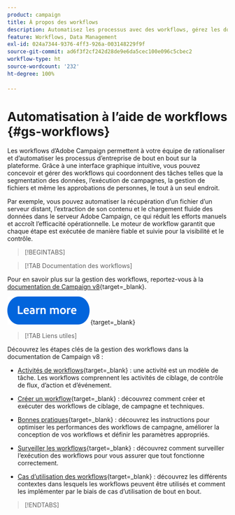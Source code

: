 ```yaml
---
product: campaign
title: À propos des workflows
description: Automatisez les processus avec des workflows, gérez les données et les audiences, envoyez des messages, et bien plus encore.
feature: Workflows, Data Management
exl-id: 024a7344-9376-4ff3-926a-003148229f9f
source-git-commit: ad6f3f2cf242d28de9e6da5cec100e096c5cbec2
workflow-type: ht
source-wordcount: '232'
ht-degree: 100%

---
```


# Automatisation à l’aide de workflows {#gs-workflows}

Les workflows d’Adobe Campaign permettent à votre équipe de rationaliser et d’automatiser les processus d’entreprise de bout en bout sur la plateforme. Grâce à une interface graphique intuitive, vous pouvez concevoir et gérer des workflows qui coordonnent des tâches telles que la segmentation des données, l’exécution de campagnes, la gestion de fichiers et même les approbations de personnes, le tout à un seul endroit.

Par exemple, vous pouvez automatiser la récupération d’un fichier d’un serveur distant, l’extraction de son contenu et le chargement fluide des données dans le serveur Adobe Campaign, ce qui réduit les efforts manuels et accroît l’efficacité opérationnelle. Le moteur de workflow garantit que chaque étape est exécutée de manière fiable et suivie pour la visibilité et le contrôle.

>[!BEGINTABS]

>[!TAB Documentation des workflows]

Pour en savoir plus sur la gestion des workflows, reportez-vous à la [documentation de Campaign v8](https://experienceleague.adobe.com/docs/campaign/automation/workflows/introduction/about-workflows.html?lang=fr){target=_blank}.


[![Image](../../assets/do-not-localize/learn-more-button.svg)](https://experienceleague.adobe.com/docs/campaign/automation/workflows/introduction/about-workflows.html?lang=fr){target=_blank}


>[!TAB Liens utiles]

Découvrez les étapes clés de la gestion des workflows dans la documentation de Campaign v8 :

* [Activités de workflows](https://experienceleague.adobe.com/docs/campaign/automation/workflows/wf-activities/activities.html?lang=fr){target=_blank} : une activité est un modèle de tâche. Les workflows comprennent les activités de ciblage, de contrôle de flux, d’action et d’événement.

* [Créer un workflow](https://experienceleague.adobe.com/docs/campaign/automation/workflows/introduction/build-a-workflow.html?lang=fr){target=_blank} : découvrez comment créer et exécuter des workflows de ciblage, de campagne et techniques.

* [Bonnes pratiques](https://experienceleague.adobe.com/docs/campaign/automation/workflows/introduction/workflow-best-practices.html?lang=fr){target=_blank} : découvrez les instructions pour optimiser les performances des workflows de campagne, améliorer la conception de vos workflows et définir les paramètres appropriés.

* [Surveiller les workflows](https://experienceleague.adobe.com/docs/campaign/automation/workflows/monitoring-workflows/monitor-workflow-execution.html?lang=fr){target=_blank} : découvrez comment surveiller l’exécution des workflows pour vous assurer que tout fonctionne correctement.

* [Cas d’utilisation des workflows](https://experienceleague.adobe.com/docs/campaign/automation/workflows/use-cases/workflow-use-cases.html?lang=fr){target=_blank} : découvrez les différents contextes dans lesquels les workflows peuvent être utilisés et comment les implémenter par le biais de cas d’utilisation de bout en bout.


>[!ENDTABS]





<!--

Adobe Campaign uses workflows to:

* Carry out targeting campaigns. [Learn more](building-a-workflow.md#implementation-steps-)
* Build campaigns: for each campaign, the **[!UICONTROL Workflow]** tab lets you build the target and create the deliveries. [Learn more](building-a-workflow.md#campaign-workflows)
* Perform technical processes: cleanup, collecting tracking information or provisional calculations. [Learn more](building-a-workflow.md#technical-workflows)

A workflow can mean both a process definition (the workflow model, which is a representation of what is supposed to happen) and an instance of this process (a workflow instance, which is a representation of what is actually happening).

The workflow template describes the various tasks to be performed and how they are linked together. The task templates are called activities and are represented by icons. They are linked together by transitions.

![](assets/example1.png)

Each workflow contains:

* **[!UICONTROL Activities]**

  An activity describes a task template. The various activities available are represented on the diagram by icons. Each type has common properties and specific properties. For example, while all activities have a name and label, only the **[!UICONTROL Approval]** activity has an assignment.

  In a workflow diagram, a given activity can produce multiple tasks, in particular when there is a loop or recurrent (periodic) actions.

  All workflow activities are listed in [this section](about-activities.md), including use cases and samples.

* **[!UICONTROL Transitions]**

  Transitions enable you to link activities and to define their sequence. A transition links a source activity to a destination activity. There are several sorts of transitions, which depend on the source activity. Some transitions have additional parameters such as a duration, a condition or a filter.

  A transition which is not linked to a destination activity is colored orange and the arrow head is shown as a diamond.

  >[!NOTE]
  >
  >A workflow containing unterminated transitions can still be executed: a warning message will be generated and the workflow will pause once it reaches the transition but it will not generate an error. It is thus possible to start a workflow without it being finished and to add to it as you go along.

  For more information about how to build a workflow, refer to [this section](building-a-workflow.md).

* **[!UICONTROL Worktables]**

  The worktable contains all the information carried by the transition. Each workflow uses several worktables. The data conveyed in these tables can be accelerated and used throughout the workflow's life cycle, as long as it is not purged. Indeed, unneeded tables are purged each time the workflow is passivated, and possibly during the execution of the largest workflows to avoid overloading the server.

  Learn more on workflow data and tables in [this section](how-to-use-workflow-data.md).

## Key principles and best practices{#principles-workflows}

Refer to these sections to find guidance and best practices to automate processes with workflows:

* Learn more about workflow activities in [this page](how-to-use-workflow-data.md).
* Learn how to build a workflow in [this section](building-a-workflow.md).
* Discover how to use workflows to import data in Campaign in [this section](../../platform/using/import-export-workflows.md).
* Workflow best practices are detailed in [this page](workflow-best-practices.md).
* Find guidance about workflow execution in [this section](starting-a-workflow.md).
* Learn how to monitor workflows in [this page](monitoring-workflow-execution.md).
* Learn how to grant access to users to use workflows in [this page](managing-rights.md).

-->